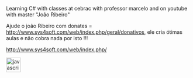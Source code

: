 
Learning C# with classes at cebrac with professor marcelo and on youtube with master "João Ribeiro"


Ajude o joão Ribeiro com donates = http://www.sys4soft.com/web/index.php/geral/donativos, ele cria ótimas aulas e não cobra nada por isto !!!

http://www.sys4soft.com/web/index.php/


 <img src="http://www.sys4soft.com/web/assets/images/logotipo_pc.png" alt="javascript" width="40" height="40"/>


